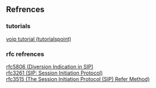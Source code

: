 ## Refrences
### tutorials
[voip tutorial (tutorialspoint)](https://www.tutorialspoint.com/session_initiation_protocol/index.htm)
<br />

### rfc refrences
[rfc5806 (Diversion Indication in SIP)](https://tools.ietf.org/html/rfc5806)
<br />
[rfc3261 (SIP: Session Initiation Protocol)](https://tools.ietf.org/html/rfc3261)
<br />
[rfc3515 (The Session Initiation Protocol (SIP) Refer Method)](https://tools.ietf.org/html/rfc3515)
<br />



